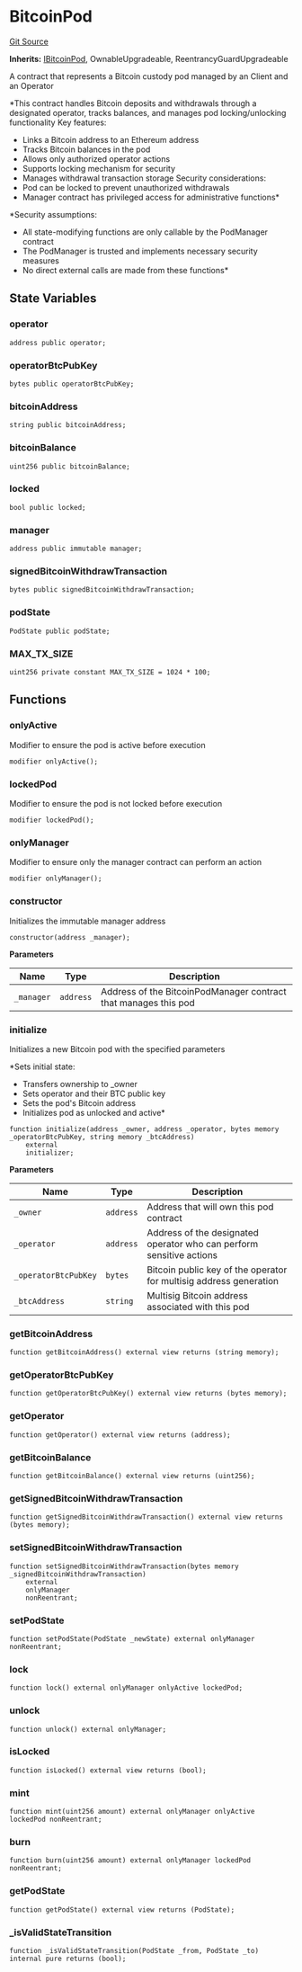 # BitcoinPod
[Git Source](https://github.com/motif-project/motif-core-contracts/blob/2d5ca1db3b104b68bfb25c8e4e92709909e5d1c7/src/core/BitcoinPod.sol)

**Inherits:**
[IBitcoinPod](/src/interfaces/IBitcoinPod.sol/interface.IBitcoinPod.md), OwnableUpgradeable, ReentrancyGuardUpgradeable

A contract that represents a Bitcoin custody pod managed by an Client and an Operator

*This contract handles Bitcoin deposits and withdrawals through a designated operator,
tracks balances, and manages pod locking/unlocking functionality
Key features:
- Links a Bitcoin address to an Ethereum address
- Tracks Bitcoin balances in the pod
- Allows only authorized operator actions
- Supports locking mechanism for security
- Manages withdrawal transaction storage
Security considerations:
- Pod can be locked to prevent unauthorized withdrawals
- Manager contract has privileged access for administrative functions*

*Security assumptions:
- All state-modifying functions are only callable by the PodManager contract
- The PodManager is trusted and implements necessary security measures
- No direct external calls are made from these functions*


## State Variables
### operator

```solidity
address public operator;
```


### operatorBtcPubKey

```solidity
bytes public operatorBtcPubKey;
```


### bitcoinAddress

```solidity
string public bitcoinAddress;
```


### bitcoinBalance

```solidity
uint256 public bitcoinBalance;
```


### locked

```solidity
bool public locked;
```


### manager

```solidity
address public immutable manager;
```


### signedBitcoinWithdrawTransaction

```solidity
bytes public signedBitcoinWithdrawTransaction;
```


### podState

```solidity
PodState public podState;
```


### MAX_TX_SIZE

```solidity
uint256 private constant MAX_TX_SIZE = 1024 * 100;
```


## Functions
### onlyActive

Modifier to ensure the pod is active before execution


```solidity
modifier onlyActive();
```

### lockedPod

Modifier to ensure the pod is not locked before execution


```solidity
modifier lockedPod();
```

### onlyManager

Modifier to ensure only the manager contract can perform an action


```solidity
modifier onlyManager();
```

### constructor

Initializes the immutable manager address


```solidity
constructor(address _manager);
```
**Parameters**

|Name|Type|Description|
|----|----|-----------|
|`_manager`|`address`|Address of the BitcoinPodManager contract that manages this pod|


### initialize

Initializes a new Bitcoin pod with the specified parameters

*Sets initial state:
- Transfers ownership to _owner
- Sets operator and their BTC public key
- Sets the pod's Bitcoin address
- Initializes pod as unlocked and active*


```solidity
function initialize(address _owner, address _operator, bytes memory _operatorBtcPubKey, string memory _btcAddress)
    external
    initializer;
```
**Parameters**

|Name|Type|Description|
|----|----|-----------|
|`_owner`|`address`|Address that will own this pod contract|
|`_operator`|`address`|Address of the designated operator who can perform sensitive actions|
|`_operatorBtcPubKey`|`bytes`|Bitcoin public key of the operator for multisig address generation|
|`_btcAddress`|`string`|Multisig Bitcoin address associated with this pod|


### getBitcoinAddress


```solidity
function getBitcoinAddress() external view returns (string memory);
```

### getOperatorBtcPubKey


```solidity
function getOperatorBtcPubKey() external view returns (bytes memory);
```

### getOperator


```solidity
function getOperator() external view returns (address);
```

### getBitcoinBalance


```solidity
function getBitcoinBalance() external view returns (uint256);
```

### getSignedBitcoinWithdrawTransaction


```solidity
function getSignedBitcoinWithdrawTransaction() external view returns (bytes memory);
```

### setSignedBitcoinWithdrawTransaction


```solidity
function setSignedBitcoinWithdrawTransaction(bytes memory _signedBitcoinWithdrawTransaction)
    external
    onlyManager
    nonReentrant;
```

### setPodState


```solidity
function setPodState(PodState _newState) external onlyManager nonReentrant;
```

### lock


```solidity
function lock() external onlyManager onlyActive lockedPod;
```

### unlock


```solidity
function unlock() external onlyManager;
```

### isLocked


```solidity
function isLocked() external view returns (bool);
```

### mint


```solidity
function mint(uint256 amount) external onlyManager onlyActive lockedPod nonReentrant;
```

### burn


```solidity
function burn(uint256 amount) external onlyManager lockedPod nonReentrant;
```

### getPodState


```solidity
function getPodState() external view returns (PodState);
```

### _isValidStateTransition


```solidity
function _isValidStateTransition(PodState _from, PodState _to) internal pure returns (bool);
```

